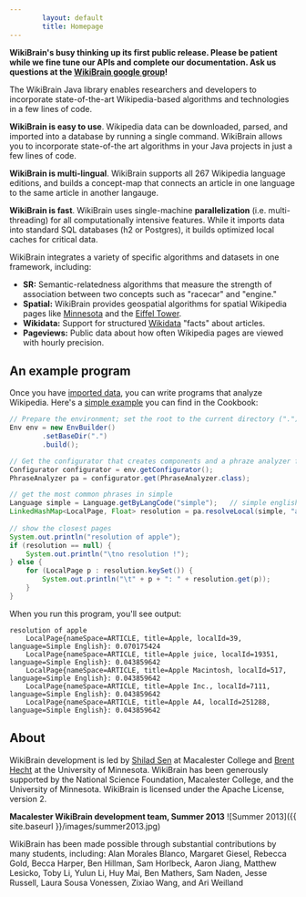 ```yaml
---
        layout: default
        title: Homepage
---
```



**WikiBrain's busy thinking up its first public release. Please be patient while we fine tune our APIs and complete our documentation. Ask us questions at the [WikiBrain google group](https://groups.google.com/forum/#!forum/wikibrain)!**

The WikiBrain Java library enables researchers and developers to incorporate state-of-the-art Wikipedia-based algorithms and technologies in a few lines of code.

**WikiBrain is easy to use**.
Wikipedia data can be downloaded, parsed, and imported into a database by running a single command.
WikiBrain allows you to incorporate state-of-the art algorithms in your Java projects in just a few lines of code. 

**WikiBrain is multi-lingual**.
WikiBrain supports all 267 Wikipedia language editions, and builds a concept-map that connects an article in one language to the same article in another langauge.

**WikiBrain is fast**.
WikiBrain uses single-machine **parallelization** (i.e. multi-threading) for all computationally intensive features.
While it imports data into standard SQL databases (h2 or Postgres), it builds optimized local caches for critical data. 

WikiBrain integrates a variety of specific algorithms and datasets in one framework, including: 

* **SR:** Semantic-relatedness algorithms that measure the strength of association between two concepts such as "racecar" and "engine."
* **Spatial:** WikiBrain provides geospatial algorithms for spatial Wikipedia pages like [Minnesota](http://en.wikipedia.org/wiki/Minnesota) and the [Eiffel Tower](http://en.wikipedia.org/wiki/Eiffel_Tower).      
* **Wikidata:** Support for structured [Wikidata](http://meta.wikimedia.org/wiki/Wikidata) "facts" about articles.
* **Pageviews:** Public data about how often Wikipedia pages are viewed with hourly precision.

## An example program
Once you have [imported data](tutorial/import.html), you can write programs that analyze Wikipedia.
Here's a [simple example](https://github.com/shilad/wikibrain/blob/master/wikibrain-cookbook/src/main/java/org/wikibrain/phrases/cookbook/ResolveExample.java) you can find in the Cookbook:

```java
// Prepare the environment; set the root to the current directory (".").
Env env = new EnvBuilder()
        .setBaseDir(".")
        .build();

// Get the configurator that creates components and a phraze analyzer from it 
Configurator configurator = env.getConfigurator();
PhraseAnalyzer pa = configurator.get(PhraseAnalyzer.class);

// get the most common phrases in simple  
Language simple = Language.getByLangCode("simple");   // simple english 
LinkedHashMap<LocalPage, Float> resolution = pa.resolveLocal(simple, "apple", 5);
        
// show the closest pages
System.out.println("resolution of apple");
if (resolution == null) { 
    System.out.println("\tno resolution !");
} else {
    for (LocalPage p : resolution.keySet()) {
        System.out.println("\t" + p + ": " + resolution.get(p));
    }       
} 
```

When you run this program, you'll see output:

```text
resolution of apple
	LocalPage{nameSpace=ARTICLE, title=Apple, localId=39, language=Simple English}: 0.070175424
	LocalPage{nameSpace=ARTICLE, title=Apple juice, localId=19351, language=Simple English}: 0.043859642
	LocalPage{nameSpace=ARTICLE, title=Apple Macintosh, localId=517, language=Simple English}: 0.043859642
	LocalPage{nameSpace=ARTICLE, title=Apple Inc., localId=7111, language=Simple English}: 0.043859642
	LocalPage{nameSpace=ARTICLE, title=Apple A4, localId=251288, language=Simple English}: 0.043859642
```


## About

WikiBrain development is led by [Shilad Sen](http://shilad.com) at Macalester College and [Brent Hecht](http://brenthecht.com) at the University of Minnesota.
WikiBrain has been generously supported by the National Science Foundation, Macalester College, and the University of Minnesota.
WikiBrain is licensed under the Apache License, version 2.

**Macalester WikiBrain development team, Summer 2013**
![Summer 2013]({{ site.baseurl }}/images/summer2013.jpg)

WikiBrain has been made possible through substantial contributions by many students, including:
 Alan Morales Blanco,
 Margaret Giesel,
 Rebecca Gold, 
 Becca Harper,
 Ben Hillman,
 Sam Horlbeck,
 Aaron Jiang,
 Matthew Lesicko,
 Toby Li,
 Yulun Li,
 Huy Mai,
 Ben Mathers,
 Sam Naden,
 Jesse Russell,
 Laura Sousa Vonessen,
 Zixiao Wang, 
 and Ari Weilland   
 
 
